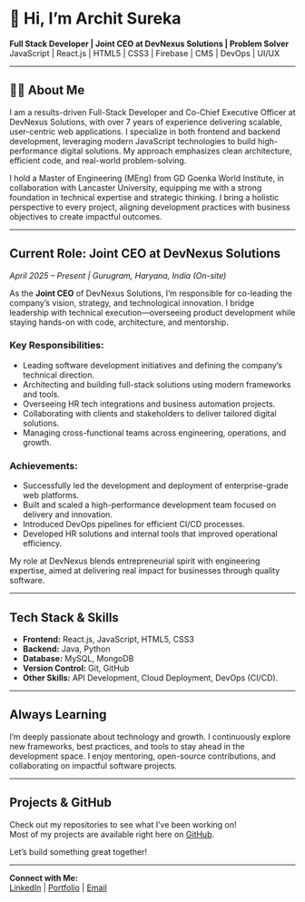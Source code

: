 # 👋 Hi, I’m Archit Sureka

 **Full Stack Developer | Joint CEO at DevNexus Solutions | Problem Solver**  
JavaScript | React.js | HTML5 | CSS3 | Firebase | CMS | DevOps | UI/UX

---

## 🧑‍💼 About Me

I am a results-driven Full-Stack Developer and Co-Chief Executive Officer at DevNexus Solutions, with over 7 years of experience delivering scalable, user-centric web applications. I specialize in both frontend and backend development, leveraging modern JavaScript technologies to build high-performance digital solutions. My approach emphasizes clean architecture, efficient code, and real-world problem-solving.

I hold a Master of Engineering (MEng) from GD Goenka World Institute, in collaboration with Lancaster University, equipping me with a strong foundation in technical expertise and strategic thinking. I bring a holistic perspective to every project, aligning development practices with business objectives to create impactful outcomes.

---

## Current Role: Joint CEO at DevNexus Solutions

 *April 2025 – Present | Gurugram, Haryana, India (On-site)*

As the **Joint CEO** of DevNexus Solutions, I’m responsible for co-leading the company’s vision, strategy, and technological innovation. I bridge leadership with technical execution—overseeing product development while staying hands-on with code, architecture, and mentorship.

###  Key Responsibilities:
- Leading software development initiatives and defining the company’s technical direction.
- Architecting and building full-stack solutions using modern frameworks and tools.
- Overseeing HR tech integrations and business automation projects.
- Collaborating with clients and stakeholders to deliver tailored digital solutions.
- Managing cross-functional teams across engineering, operations, and growth.

### Achievements:
- Successfully led the development and deployment of enterprise-grade web platforms.
- Built and scaled a high-performance development team focused on delivery and innovation.
- Introduced DevOps pipelines for efficient CI/CD processes.
- Developed HR solutions and internal tools that improved operational efficiency.

My role at DevNexus blends entrepreneurial spirit with engineering expertise, aimed at delivering real impact for businesses through quality software.

---

## Tech Stack & Skills

- **Frontend:** React.js, JavaScript, HTML5, CSS3  
- **Backend:** Java, Python  
- **Database:** MySQL, MongoDB  
- **Version Control:** Git, GitHub  
- **Other Skills:** API Development, Cloud Deployment, DevOps (CI/CD).

---

## Always Learning

I’m deeply passionate about technology and growth. I continuously explore new frameworks, best practices, and tools to stay ahead in the development space. I enjoy mentoring, open-source contributions, and collaborating on impactful software projects.

---

## Projects & GitHub

Check out my repositories to see what I’ve been working on!  
Most of my projects are available right here on [GitHub](https://github.com/architdevnexus).

Let’s build something great together!

---

 **Connect with Me:**  
[LinkedIn](https://www.linkedin.com/in/archit-sureka-b6a95435a/) | [Portfolio](#) | [Email](mailto:archit@devnexus.in)
